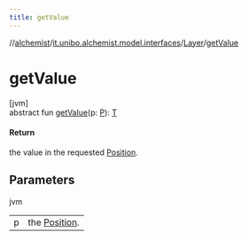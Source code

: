 ```yaml
---
title: getValue
---
```

//[alchemist](../../../index.html)/[it.unibo.alchemist.model.interfaces](../index.html)/[Layer](index.html)/[getValue](get-value.html)



# getValue



[jvm]\
abstract fun [getValue](get-value.html)(p: [P](../-position2-d/index.html)): [T](../-node/index.html)



#### Return



the value in the requested [Position](../-position/index.html).



## Parameters


jvm

| | |
|---|---|
| p | the [Position](../-position/index.html). |




